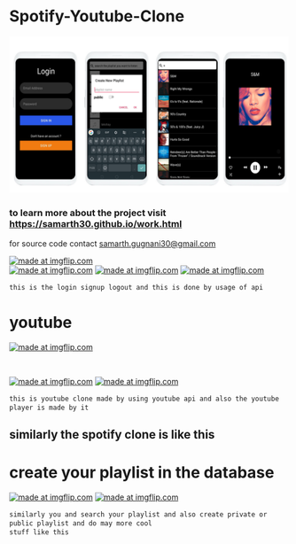 # Spotify-Youtube-Clone

<img src="https://raw.githubusercontent.com/samarth30/Spotify-Youtube-Clone/master/spotify.png"/>

### to learn more about the project visit https://samarth30.github.io/work.html
for source code contact samarth.gugnani30@gmail.com

<a href="https://imgflip.com/gif/3radh2"><img src="https://i.imgflip.com/3radh2.gif" title="made at imgflip.com"/></a>
<br>
<a href="https://imgflip.com/gif/3k7ok6"><img src="https://i.imgflip.com/3k7ok6.gif" title="made at imgflip.com"/></a>       <a href="https://imgflip.com/gif/3k7pwf"><img src="https://i.imgflip.com/3k7pwf.gif" title="made at imgflip.com"/></a>         <a href="https://imgflip.com/gif/3k7qaz"><img src="https://i.imgflip.com/3k7qaz.gif" title="made at imgflip.com"/></a>




```
this is the login signup logout and this is done by usage of api
```

# youtube

<a href="https://imgflip.com/gif/3rahnj"><img src="https://i.imgflip.com/3rahnj.gif" title="made at imgflip.com"/></a>

<br>

<a href="https://imgflip.com/gif/3k7u77"><img src="https://i.imgflip.com/3k7u77.gif" title="made at imgflip.com"/></a>    <a href="https://imgflip.com/gif/3k7udy"><img src="https://i.imgflip.com/3k7udy.gif" title="made at imgflip.com"/></a>


```
this is youtube clone made by using youtube api and also the youtube player is made by it
```

## similarly the spotify clone is like this

# create your playlist in the database
<a href="https://imgflip.com/gif/3k7uje"><img src="https://i.imgflip.com/3k7uje.gif" title="made at imgflip.com"/></a>        <a href="https://imgflip.com/gif/3k7uxl"><img src="https://i.imgflip.com/3k7uxl.gif" title="made at imgflip.com"/></a>
```
similarly you and search your playlist and also create private or public playlist and do may more cool 
stuff like this 

```
